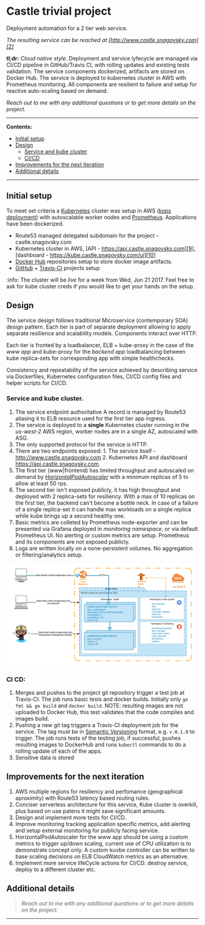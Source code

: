 # Castle trivial project

Deployment automation for a 2 tier web service.

_The resulting service can be reached at [http://www.castle.snagovsky.com][2]_

**tl;dr:** _Cloud native style_. Deployment and service lyfecycle are managed via CI/CD pipeline in GitHub/Travis CI, with rolling updates and existing tests validation. The service components dockerized, artifacts are stored on Docker Hub. The service is deployed to kubernetes cluster in AWS with Prometheus monitoring. All components are resilient to failure and setup for reactive auto-scaling based on demand.

_Reach out to me with any additional questions or to get more details on the project._

-----

**Contents:**
* [Initial setup][4]
* [Design][5]
    + [Service and kube cluster][16]
    + [CI/CD][17]
* [Improvements for the next iteration][6]
* [Additional details][15]

-----

## Initial setup

To meet set criteria a [Kubernetes][3] cluster was setup in AWS ([kops deployment][7]) with autoscalable worker nodes and [Prometheus][8]. Applications have been dockerized.

* Route53 managed delegated subdomain for the project - castle.snagovsky.com
* Kubernetes cluster in AWS, [API - https://api.castle.snagovsky.com][9], [dashboard - https://kube.castle.snagovsky.com/ui][10]
* [Docker Hub][11] repositories setup to store docker image artifacts.
* [GitHub][12] + [Travis-Ci][13] projects setup

:info: The cluster will be _live_ for a week from Wed, Jun 21 2017. Feel free to ask for kube cluster creds if you would like to get your hands on the setup.

## Design

The service design follows traditional Microservice (contemporary SOA) design pattern. Each tier is part of separate deployment allowing to apply separate resilience and scalability models. Components interact over HTTP.

Each tier is fronted by a loadbalancer, ELB + kube-proxy in the case of the _www app_ and kube-proxy for the _backend app_ loadbalancing between kube replica-sets for corresponding app with simple healthchecks.

Consistency and repeatability of the service achieved by describing service via Dockerfiles, Kubernetes configuration files, CI/CD config files and helper scripts for CI/CD.

### Service and kube cluster.

1. The service endpoint authoritative A record is managed by Route53 aliasing it to ELB resource used for the first tier app ingress.
1. The service is deployed to a **single** Kubernetes cluster running in the _us-west-2_ AWS region, worker nodes are in a single AZ, autoscaled with ASG.
1. The only supported protocol for the service is HTTP.
1. There are two endpoints exposed: 1. The service itself - http://www.castle.snagovsky.com 2. Kubernetes API and dashboard https://api.castle.snagovsky.com.
1. The first tier (www|frontend) has limited throughput and autoscaled on demand by [_HorizontalPodAutoscaler_][14] with a minimum replicas of 5 to allow at least 50 rps.
1. The second tier isn't exposed publicly, it has high throughput and deployed with 2 replica-sets for resiliency. With a max of 10 replicas on the first tier, the backend can't become a bottle neck. In case of a failure of a single replica-set it can handle max workloads on a single replica while kube brings up a second healthy one.
1. Basic metrics are colleted by Prometheus node-exporter and can be presented via Grafana deployed in _monitoring namespace_, or via default Prometheus UI. No alerting or custom metrics are setup. Prometheus and its components are not exposed publicly.
1. Logs are written locally on a none-persistent volumes. No aggregation or filtering/analytics setup.

![alt text][1]

### CI CD:

1. Merges and pushes to the project git repository trigger a test job at Travis-CI. The job runs basic tests and docker builds. Initially only `go fmt && go build` and `docker build`. NOTE: resulting images are not uploaded to Docker Hub, this test validates that the code complies and images build.
1. Pushing a new git tag triggers a Travis-CI deployment job for the service. The tag must be in [Semantic Versioning][18] format, e.g. `v.0.1.0` to trigger. The job runs tests of the testing job, if successful, pushes resulting images to DockerHub and runs `kubectl` commands to do a rolling update of each of the apps.
1. Sensitive data is stored


## Improvements for the next iteration

1. AWS multiple regions for resiliency and perfomance (geographical aproximity) with Route53 latency based routing rules.
1. Conciser serverless architecture for this service, Kube cluster is overkill, plus based on use patens it might save significant amounts.
1. Design and implement more tests for CI/CD.
1. Improve monitoring tracking application specific metrics, add alerting and setup external monitoring for publicly facing service.
1. HorizontalPodAutoscaler for the www app should be using a custom metrics to trigger up/down scaling, current use of CPU utilization is to demonstrate concept only. A custom kuvbe controller can be written to base scaling decisions on ELB CloudWatch metrics as an alternative.
1. Implement more service lifeCycle actions for CI/CD: destroy service, deploy to a different cluster etc.


## Additional details

> _Reach out to me with any additional questions or to get more details on the project._


-----

[1]: docs/arch_diagram.png
[2]: http://www.castle.snagovsky.com
[3]: https://kubernetes.io
[4]: README.md#initial_setup
[5]: README.md#design
[6]: README.md#improvements_for_the_next_iteration
[7]: https://github.com/kubernetes/kops
[8]: https://prometheus.io
[9]: https://api.castle.snagovsky.com
[10]: https://kube.castle.snagovsky.com/ui
[11]: https://hub.docker.com/r/pahatmp/
[12]: https://githum.com/paha/castle-service
[13]: https://travis-ci.org/paha
[14]: https://kubernetes.io/docs/tasks/run-application/horizontal-pod-autoscale
[15]: README.md#additional_details
[16]: README.md#service_and_kube_cluster
[17]: README.md#ci_cd
[18]: http://semver.org
